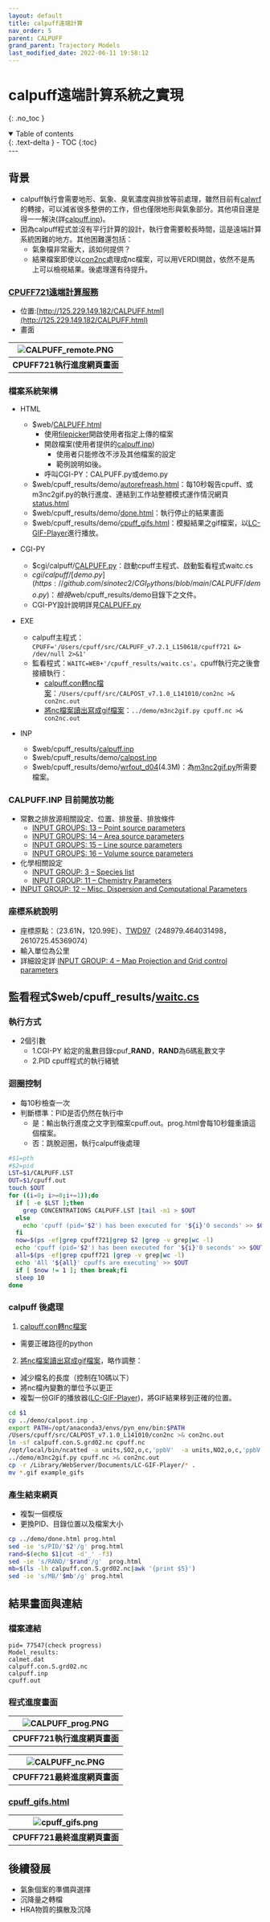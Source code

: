 ```yaml
---
layout: default
title: calpuff遠端計算
nav_order: 5
parent: CALPUFF
grand_parent: Trajectory Models
last_modified_date: 2022-06-11 19:58:12
---
```


# calpuff遠端計算系統之實現
{: .no_toc }

<details open markdown="block">
  <summary>
    Table of contents
  </summary>
  {: .text-delta }
- TOC
{:toc}
</details>
---

## 背景
- calpuff執行會需要地形、氣象、臭氧濃度與排放等前處理，雖然目前有[calwrf](https://sinotec2.github.io/Focus-on-Air-Quality/TrajModels/CALMET/calwrf/)的轉接，可以減省很多整併的工作，但也僅限地形與氣象部分。其他項目還是得一一解決(詳[calpuff.inp](https://sinotec2.github.io/Focus-on-Air-Quality/TrajModels/CALPUFF/calpuff_inp/))。
- 因為calpuff程式並沒有平行計算的設計，執行會需要較長時間，這是遠端計算系統困難的地方。其他困難還包括：
  - 氣象檔非常龐大，該如何提供？
  - 結果檔案即使以[con2nc](https://sinotec2.github.io/Focus-on-Air-Quality/TrajModels/CALPOST/con2nc/)處理成nc檔案，可以用VERDI開啟，依然不是馬上可以檢視結果。後處理還有待提升。

### [CPUFF721遠端計算服務](http://125.229.149.182/CALPUFF.html)
- 位置:[http://125.229.149.182/CALPUFF.html](http://125.229.149.182/CALPUFF.html)
- 畫面

| ![CALPUFF_remote.PNG](https://raw.githubusercontent.com/sinotec2/Focus-on-Air-Quality/main/assets/images/CPUFF_remote.PNG)|
|:-:|
| <b>CPUFF721執行進度網頁畫面</b>|

### 檔案系統架構
- HTML
  - $web/[CALPUFF.html](https://github.com/sinotec2/CGI_Pythons/blob/main/CALPUFF/CALPUFF.html)
    - 使用[filepicker](https://github.com/sinotec2/CGI_Pythons/tree/main/utils/filepicker)開啟使用者指定上傳的檔案
    - 開啟檔案(使用者提供的[calpuff.inp](https://github.com/sinotec2/CGI_Pythons/blob/main/CALPUFF/calpuff.inp))
      - 使用者只能修改不涉及其他檔案的設定
      - 範例說明如後。
    - 呼叫CGI-PY：CALPUFF.py或demo.py
  - $web/cpuff_results/demo/[autorefreash.html](https://github.com/sinotec2/CGI_Pythons/blob/main/CALPUFF/autorefresh.html)：每10秒報告cpuff、或m3nc2gif.py的執行進度、連結到工作站整體模式運作情況網頁[status.html](https://sinotec2.github.io/Focus-on-Air-Quality/utilities/Graphics/HTML/status/)
  - $web/cpuff_results/demo/[done.html](https://github.com/sinotec2/CGI_Pythons/blob/main/CALPUFF/done.html)：執行停止的結果畫面
  - $web/cpuff_results/demo/[cpuff_gifs.html](https://github.com/sinotec2/CGI_Pythons/blob/main/CALPUFF/cpuff_gifs.html)：模擬結果之gif檔案，以[LC-GIF-Player](https://sinotec2.github.io/Focus-on-Air-Quality/utilities/Graphics/HTML/gif_player/#html播放器方案)進行播放。

- CGI-PY
  - $cgi/calpuff/[CALPUFF.py](https://github.com/sinotec2/CGI_Pythons/blob/main/CALPUFF/calpuff.py)：啟動cpuff主程式、啟動監看程式waitc.cs
  - $cgi/calpuff/[demo.py](https://github.com/sinotec2/CGI_Pythons/blob/main/CALPUFF/demo.py)：檢視$web/cpuff_results/demo目錄下之文件。
  - CGI-PY設計說明詳見[CALPUFF.py](https://sinotec2.github.io/Focus-on-Air-Quality/utilities/CGI-pythons/CALPUFF/)
- EXE
  - calpuff主程式：`CPUFF='/Users/cpuff/src/CALPUFF_v7.2.1_L150618/cpuff721 &> /dev/null 2>&1'`
  - 監看程式：`WAITC=WEB+'/cpuff_results/waitc.cs'`。cpuff執行完之後會接續執行：
    - [calpuff.con轉nc檔案](https://sinotec2.github.io/Focus-on-Air-Quality/TrajModels/CALPOST/con2nc/)：`/Users/cpuff/src/CALPOST_v7.1.0_L141010/con2nc >& con2nc.out`
    - [將nc檔案讀出寫成gif檔案](https://sinotec2.github.io/Focus-on-Air-Quality/utilities/Graphics/wrf-python/4.m3nc2gif)：`../demo/m3nc2gif.py cpuff.nc >& con2nc.out`
- INP
  - $web/cpuff_results/[calpuff.inp](https://github.com/sinotec2/CGI_Pythons/blob/main/CALPUFF/calpuff.inp)
  - $web/cpuff_results/demo/[calpost.inp](https://github.com/sinotec2/CGI_Pythons/blob/main/CALPUFF/calpost.inp)
  - $web/cpuff_results/demo/[wrfout_d04](https://github.com/sinotec2/CGI_Pythons/blob/main/CALPUFF/wrfout_d04)(4.3M)：為[m3nc2gif.py](https://sinotec2.github.io/Focus-on-Air-Quality/utilities/Graphics/wrf-python/4.m3nc2gif)所需要檔案。

### CALPUFF.INP 目前開放功能
- 常數之排放源相關設定、位置、排放量、排放條件
  - [INPUT GROUPS: 13 – Point source parameters](https://sinotec2.github.io/Focus-on-Air-Quality/TrajModels/CALPUFF/calpuff_inp/#input-groups-13--point-source-parameters)
  - [INPUT GROUPS: 14 – Area source parameters](https://sinotec2.github.io/Focus-on-Air-Quality/TrajModels/CALPUFF/calpuff_inp/#input-groups-14--area-source-parameters)
  - [INPUT GROUPS: 15 – Line source parameters](https://sinotec2.github.io/Focus-on-Air-Quality/TrajModels/CALPUFF/calpuff_inp/#input-groups-15--line-source-parameters)
  - [INPUT GROUPS: 16 – Volume source parameters](https://sinotec2.github.io/Focus-on-Air-Quality/TrajModels/CALPUFF/calpuff_inp/#input-groups-16--volume-source-parameters)
- 化學相關設定
  - [INPUT GROUP: 3 – Species list](https://sinotec2.github.io/Focus-on-Air-Quality/TrajModels/CALPUFF/calpuff_inp/#input-group-3--species-list)
  - [INPUT GROUP: 11 – Chemistry Parameters](https://sinotec2.github.io/Focus-on-Air-Quality/TrajModels/CALPUFF/calpuff_inp/#input-group-11--chemistry-parameters)
- [INPUT GROUP: 12 – Misc. Dispersion and Computational Parameters](https://sinotec2.github.io/Focus-on-Air-Quality/TrajModels/CALPUFF/calpuff_inp/#input-group-12--misc-dispersion-and-computational-parameters)
### 座標系統說明
- 座標原點：（23.61N，120.99E）、[TWD97](http://ts01.gi-tech.com.tw/waterAbnormal/trancoor/trancoor.aspx?WGS84_E=121&WGS84_N=24&TWD97_X=&TWD97_Y2)（248979.464031498，2610725.45369074）
- 輸入單位為公里
- 詳細設定詳 [INPUT GROUP: 4 – Map Projection and Grid control parameters](https://sinotec2.github.io/Focus-on-Air-Quality/TrajModels/CALPUFF/calpuff_inp/#input-group-4--map-projection-and-grid-control-parameters)

## 監看程式$web/cpuff_results/[waitc.cs](https://github.com/sinotec2/CGI_Pythons/blob/main/CALPUFF/waitc.cs)
### 執行方式
- 2個引數
  - 1.CGI-PY 給定的亂數目錄cpuf_**RAND**，**RAND**為6碼亂數文字
  - 2.PID cpuff程式的執行緒號
### 迴圈控制
- 每10秒檢查一次
- 判斷標準：PID是否仍然在執行中
  - 是：輸出執行進度之文字到檔案cpuff.out。prog.html會每10秒鐘重讀這個檔案。
  - 否：跳脫迴圈，執行calpuff後處理

```bash
#$1=pth
#$2=pid
LST=$1/CALPUFF.LST
OUT=$1/cpuff.out
touch $OUT
for ((i=0; i>=0;i+=1));do
  if [ -e $LST ];then 
    grep CONCENTRATIONS CALPUFF.LST |tail -n1 > $OUT
  else
    echo 'cpuff (pid='$2') has been executed for '${i}'0 seconds' >> $OUT
  fi
  now=$(ps -ef|grep cpuff721|grep $2 |grep -v grep|wc -l)  
  echo 'cpuff (pid='$2') has been executed for '${i}'0 seconds' >> $OUT
  all=$(ps -ef|grep cpuff721 |grep -v grep|wc -l)  
  echo 'All '${all}' cpuffs are executing' >> $OUT
  if [ $now != 1 ]; then break;fi
  sleep 10 
done
```
### calpuff 後處理
1. [calpuff.con轉nc檔案](https://sinotec2.github.io/Focus-on-Air-Quality/TrajModels/CALPOST/con2nc/)
  - 需要正確路徑的python 
2. [將nc檔案讀出寫成gif檔案](https://sinotec2.github.io/Focus-on-Air-Quality/utilities/Graphics/wrf-python/4.m3nc2gif)，略作調整：
  - 減少檔名的長度（控制在10碼以下）
  - 將nc檔內變數的單位予以更正
  - 複製一份GIF的播放器([LC-GIF-Player](https://sinotec2.github.io/Focus-on-Air-Quality/utilities/Graphics/HTML/gif_player/#html播放器方案))，將GIF結果移到正確的位置。

```bash
cd $1
cp ../demo/calpost.inp .
export PATH=/opt/anaconda3/envs/pyn_env/bin:$PATH
/Users/cpuff/src/CALPOST_v7.1.0_L141010/con2nc >& con2nc.out
ln -sf calpuff.con.S.grd02.nc cpuff.nc
/opt/local/bin/ncatted -a units,SO2,o,c,'ppbV'  -a units,NO2,o,c,'ppbV'  -a units,PM10,o,c,'ug/m3' -a units,SO4,o,c,'ug/m3' cpuff.nc
../demo/m3nc2gif.py cpuff.nc >& con2nc.out
cp -r /Library/WebServer/Documents/LC-GIF-Player/* .
mv *.gif example_gifs
```
### 產生結束網頁
- 複製一個模版
- 更換PID、目錄位置以及檔案大小

```bash
cp ../demo/done.html prog.html
sed -ie 's/PID/'$2'/g' prog.html 
rand=$(echo $1|cut -d'_' -f3)
sed -ie 's/RAND/'$rand'/g'  prog.html
mb=$(ls -lh calpuff.con.S.grd02.nc|awk '{print $5}')
sed -ie 's/MB/'$mb'/g' prog.html
```

## 結果畫面與連結

### 檔案連結

```
pid= 77547(check progress)
Model_results:
calmet.dat
calpuff.con.S.grd02.nc
calpuff.inp
cpuff.out
```
### 程式進度畫面

| ![CALPUFF_prog.PNG](https://raw.githubusercontent.com/sinotec2/Focus-on-Air-Quality/main/assets/images/CALPUFF_prog.PNG)|
|:-:|
| <b>CPUFF721執行進度網頁畫面</b>|

| ![CALPUFF_nc.PNG](https://raw.githubusercontent.com/sinotec2/Focus-on-Air-Quality/main/assets/images/CPUFF_nc.PNG)|
|:-:|
| <b>CPUFF721最終進度網頁畫面</b>|

### [cpuff_gifs.html](https://github.com/sinotec2/CGI_Pythons/blob/main/CALPUFF/cpuff_gifs.html)


| ![cpuff_gifs.png](https://raw.githubusercontent.com/sinotec2/Focus-on-Air-Quality/main/assets/images/cpuff_gifs.png)|
|:-:|
| <b>CPUFF721最終進度網頁畫面</b>|


## 後續發展
- 氣象個案的準備與選擇
- 沉降量之轉檔
- HRA物質的擴散及沉降